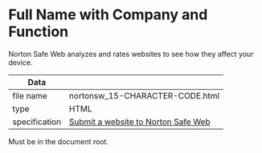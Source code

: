 # Full Name with Company and Function

Norton Safe Web analyzes and rates websites to see how they affect your device.

| Data          |               |
| ------------- | ------------- |
| file name     | nortonsw_15-CHARACTER-CODE.html |
| type          | HTML          |
| specification | [Submit a website to Norton Safe Web](https://support.norton.com/sp/en/us/home/current/solutions/kb20090410134005EN_EndUserProfile_en_us) |

Must be in the document root.
